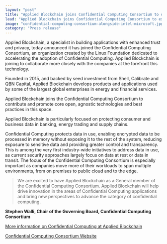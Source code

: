 ```yaml
---
layout: "post"
title: "Applied Blockchain joins Confidential Computing Consortium to develop confidential computing applications in energy and banking"
lead: "Applied Blockchain joins Confidential Computing Consortium to explore applying confidential computing technology in financial services and energy."
image: "confidential-computing-consortium-alongside-intel-microsoft.jpg"
category: "Press release"
---
```


Applied Blockchain, a specialist in building applications with enhanced trust and privacy, today announced it has joined the Confidential Computing Consortium, an organization created by the Linux Foundation dedicated to accelerating the adoption of Confidential Computing. Applied Blockchain is joining to collaborate more closely with the companies at the forefront this technology.

Founded in 2015, and backed by seed investment from Shell, Calibrate and QBN Capital, Applied Blockchain develops products and applications used by some of the largest global enterprises in energy and financial services.

Applied Blockchain joins the Confidential Computing Consortium to contribute and promote core open, agnostic technologies and best practices in this space.

Applied Blockchain is particularly focused on protecting consumer and business data in banking, energy trading and supply chains.

Confidential Computing protects data in use, enabling encrypted data to be processed in memory without exposing it to the rest of the system, reducing exposure to sensitive data and providing greater control and transparency. This is among the very first industry-wide initiatives to address data in use, as current security approaches largely focus on data at rest or data in transit. The focus of the Confidential Computing Consortium is especially important as companies move more of their workloads to span multiple environments, from on premises to public cloud and to the edge.

> We are excited to have Applied Blockchain as a General member of the Confidential Computing Consortium. Applied Blockchain will help drive innovation in the areas of Confidential Computing applications and bring new perspectives to advance the category of confidential computing.

**Stephen Walli, Chair of the Governing Board, Confidential Computing Consortium**

[More information on Confidential Computing at Applied Blockchain](https://appliedblockchain.com/applied-privacy)

[Confidential Computing Consortium Website](https://confidentialcomputing.io/members/)

